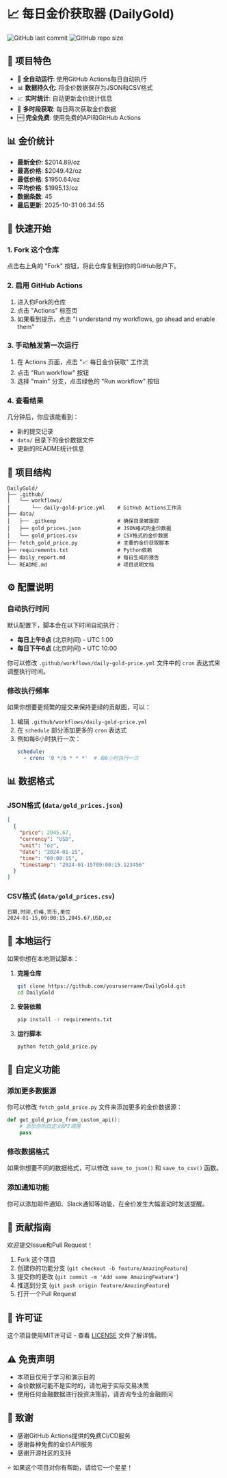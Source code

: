 # 📈 每日金价获取器 (DailyGold)


![GitHub last commit](https://img.shields.io/github/last-commit/Mrkk1/DailyGold)
![GitHub repo size](https://img.shields.io/github/repo-size/Mrkk1/DailyGold)



## 🌟 项目特色

- 🤖 **全自动运行**: 使用GitHub Actions每日自动执行
- 📊 **数据持久化**: 将金价数据保存为JSON和CSV格式
- 📈 **实时统计**: 自动更新金价统计信息
- 🔄 **多时段获取**: 每日两次获取金价数据
- 🆓 **完全免费**: 使用免费的API和GitHub Actions














































## 📊 金价统计

- **最新金价**: $2014.89/oz
- **最高价格**: $2049.42/oz
- **最低价格**: $1950.64/oz
- **平均价格**: $1995.13/oz
- **数据条数**: 45
- **最后更新**: 2025-10-31 06:34:55

## 🚀 快速开始

### 1. Fork 这个仓库

点击右上角的 "Fork" 按钮，将此仓库复制到你的GitHub账户下。

### 2. 启用 GitHub Actions

1. 进入你Fork的仓库
2. 点击 "Actions" 标签页
3. 如果看到提示，点击 "I understand my workflows, go ahead and enable them"

### 3. 手动触发第一次运行

1. 在 Actions 页面，点击 "📈 每日金价获取" 工作流
2. 点击 "Run workflow" 按钮
3. 选择 "main" 分支，点击绿色的 "Run workflow" 按钮

### 4. 查看结果

几分钟后，你应该能看到：
- 新的提交记录
- `data/` 目录下的金价数据文件
- 更新的README统计信息

## 📁 项目结构

```
DailyGold/
├── .github/
│   └── workflows/
│       └── daily-gold-price.yml    # GitHub Actions工作流
├── data/
│   ├── .gitkeep                    # 确保目录被跟踪
│   ├── gold_prices.json            # JSON格式的金价数据
│   └── gold_prices.csv             # CSV格式的金价数据
├── fetch_gold_price.py             # 主要的金价获取脚本
├── requirements.txt                # Python依赖
├── daily_report.md                 # 每日生成的报告
└── README.md                       # 项目说明文档
```

## ⚙️ 配置说明

### 自动执行时间

默认配置下，脚本会在以下时间自动执行：
- **每日上午9点** (北京时间) - UTC 1:00
- **每日下午6点** (北京时间) - UTC 10:00

你可以修改 `.github/workflows/daily-gold-price.yml` 文件中的 `cron` 表达式来调整执行时间。

### 修改执行频率

如果你想要更频繁的提交来保持更绿的贡献图，可以：

1. 编辑 `.github/workflows/daily-gold-price.yml`
2. 在 `schedule` 部分添加更多的 `cron` 表达式
3. 例如每6小时执行一次：
   ```yaml
   schedule:
     - cron: '0 */6 * * *'  # 每6小时执行一次
   ```

## 📊 数据格式

### JSON格式 (`data/gold_prices.json`)

```json
[
  {
    "price": 2045.67,
    "currency": "USD",
    "unit": "oz",
    "date": "2024-01-15",
    "time": "09:00:15",
    "timestamp": "2024-01-15T09:00:15.123456"
  }
]
```

### CSV格式 (`data/gold_prices.csv`)

```csv
日期,时间,价格,货币,单位
2024-01-15,09:00:15,2045.67,USD,oz
```

## 🔧 本地运行

如果你想在本地测试脚本：

1. **克隆仓库**
   ```bash
   git clone https://github.com/yourusername/DailyGold.git
   cd DailyGold
   ```

2. **安装依赖**
   ```bash
   pip install -r requirements.txt
   ```

3. **运行脚本**
   ```bash
   python fetch_gold_price.py
   ```

## 🎯 自定义功能

### 添加更多数据源

你可以修改 `fetch_gold_price.py` 文件来添加更多的金价数据源：

```python
def get_gold_price_from_custom_api():
    # 添加你的自定义API调用
    pass
```

### 修改数据格式

如果你想要不同的数据格式，可以修改 `save_to_json()` 和 `save_to_csv()` 函数。

### 添加通知功能

你可以添加邮件通知、Slack通知等功能，在金价发生大幅波动时发送提醒。

## 🤝 贡献指南

欢迎提交Issue和Pull Request！

1. Fork 这个项目
2. 创建你的功能分支 (`git checkout -b feature/AmazingFeature`)
3. 提交你的更改 (`git commit -m 'Add some AmazingFeature'`)
4. 推送到分支 (`git push origin feature/AmazingFeature`)
5. 打开一个Pull Request

## 📝 许可证

这个项目使用MIT许可证 - 查看 [LICENSE](LICENSE) 文件了解详情。

## ⚠️ 免责声明

- 本项目仅用于学习和演示目的
- 金价数据可能不是实时的，请勿用于实际交易决策
- 使用任何金融数据进行投资决策前，请咨询专业的金融顾问

## 🙏 致谢

- 感谢GitHub Actions提供的免费CI/CD服务
- 感谢各种免费的金价API服务
- 感谢开源社区的支持

⭐ 如果这个项目对你有帮助，请给它一个星星！


